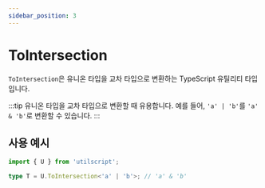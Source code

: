 ```yaml
---
sidebar_position: 3
---
```


# ToIntersection

`ToIntersection`은 유니온 타입을 교차 타입으로 변환하는 TypeScript 유틸리티 타입입니다.

:::tip
유니온 타입을 교차 타입으로 변환할 때 유용합니다. 예를 들어, `'a' | 'b'`를 `'a' & 'b'`로 변환할 수 있습니다.
:::

## 사용 예시

```ts
import { U } from 'utilscript';

type T = U.ToIntersection<'a' | 'b'>; // 'a' & 'b'
```

